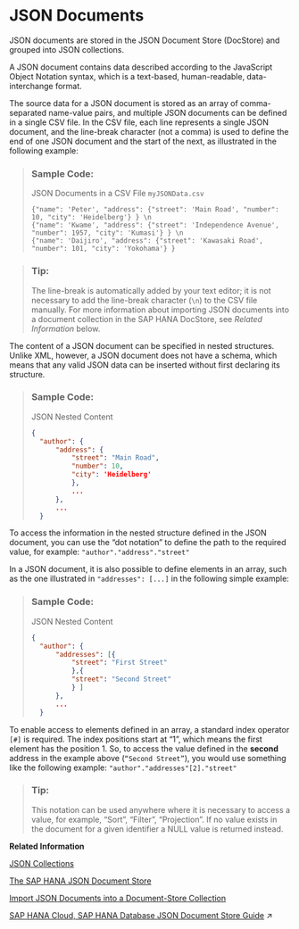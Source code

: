<!-- loiob79fda306ef84f098f9ddfac772438eb -->

# JSON Documents

JSON documents are stored in the JSON Document Store \(DocStore\) and grouped into JSON collections.

A JSON document contains data described according to the JavaScript Object Notation syntax, which is a text-based, human-readable, data-interchange format.

The source data for a JSON document is stored as an array of comma-separated name-value pairs, and multiple JSON documents can be defined in a single CSV file. In the CSV file, each line represents a single JSON document, and the line-break character \(not a comma\) is used to define the end of one JSON document and the start of the next, as illustrated in the following example:

> ### Sample Code:  
> JSON Documents in a CSV File `myJSONData.csv`
> 
> ```
> {"name": 'Peter', "address": {"street": 'Main Road', "number": 10, "city": 'Heidelberg'} } \n
> {"name": 'Kwame', "address": {"street": 'Independence Avenue', "number": 1957, "city": 'Kumasi'} } \n
> {"name": 'Daijiro', "address": {"street": 'Kawasaki Road', "number": 101, "city": 'Yokohama'} }
> ```

> ### Tip:  
> The line-break is automatically added by your text editor; it is not necessary to add the line-break character \(`\n`\) to the CSV file manually. For more information about importing JSON documents into a document collection in the SAP HANA DocStore, see *Related Information* below.

The content of a JSON document can be specified in nested structures. Unlike XML, however, a JSON document does not have a schema, which means that any valid JSON data can be inserted without first declaring its structure.

> ### Sample Code:  
> JSON Nested Content
> 
> ```json
> { 
>   "author": { 
>       "address": { 
>           "street": "Main Road", 
>           "number": 10,
>           "city": 'Heidelberg' 
>           }, 
>           ... 
>       }, 
>       ... 
>   } 
> ```

To access the information in the nested structure defined in the JSON document, you can use the “dot notation” to define the path to the required value, for example: `"author"."address"."street"`

In a JSON document, it is also possible to define elements in an array, such as the one illustrated in `"addresses": [...]` in the following simple example:

> ### Sample Code:  
> JSON Nested Content
> 
> ```json
> { 
>   "author": { 
>       "addresses": [{ 
>           "street": "First Street" 
>           },{ 
>           "street": "Second Street" 
>           } ]
>       }, 
>       ... 
>   } 
> ```

To enable access to elements defined in an array, a standard index operator `[#]` is required. The index positions start at “1”, which means the first element has the position 1. So, to access the value defined in the **second** address in the example above \(<code>“Second Street”</code>\), you would use something like the following example: `"author"."addresses"[2]."street"`

> ### Tip:  
> This notation can be used anywhere where it is necessary to access a value, for example, “Sort”, “Filter”, “Projection”. If no value exists in the document for a given identifier a NULL value is returned instead.

**Related Information**  


[JSON Collections](json-collections-66a8d33.md "JSON documents are grouped together as “collections ” that are stored in the SAP HANA Documentation Store (DocStore).")

[The SAP HANA JSON Document Store](the-sap-hana-json-document-store-3872240.md "The SAP HANA Document Store contains JSON artifacts grouped in collections.")

[Import JSON Documents into a Document-Store Collection](import-json-documents-into-a-document-store-collection-cf46dc4.md "Import JSON data from a CSV file into a collection in the SAP HANA Document Store.")

[SAP HANA Cloud, SAP HANA Database JSON Document Store Guide](https://help.sap.com/viewer/f2d68919a1ad437fac08cc7d1584ff56/2023_4_QRC/en-US/dca379e9c94940e998d9d4b5c656d1bd.html "This guide explains the SAP HANA JSON Document Store.") :arrow_upper_right:

